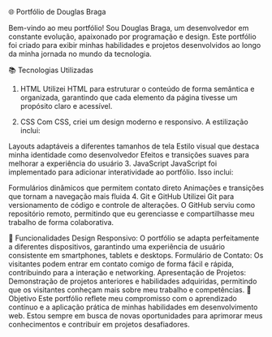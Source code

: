 🌐 Portfólio de Douglas Braga

Bem-vindo ao meu portfólio! Sou Douglas Braga, um desenvolvedor em constante evolução, apaixonado por programação e design. Este portfólio foi criado para exibir minhas habilidades e projetos desenvolvidos ao longo da minha jornada no mundo da tecnologia.

📚 Tecnologias Utilizadas
1. HTML
Utilizei HTML para estruturar o conteúdo de forma semântica e organizada, garantindo que cada elemento da página tivesse um propósito claro e acessível.

2. CSS
Com CSS, criei um design moderno e responsivo. A estilização inclui:

Layouts adaptáveis a diferentes tamanhos de tela
Estilo visual que destaca minha identidade como desenvolvedor
Efeitos e transições suaves para melhorar a experiência do usuário
3. JavaScript
JavaScript foi implementado para adicionar interatividade ao portfólio. Isso inclui:

Formulários dinâmicos que permitem contato direto
Animações e transições que tornam a navegação mais fluida
4. Git e GitHub
Utilizei Git para versionamento de código e controle de alterações. O GitHub serviu como repositório remoto, permitindo que eu gerenciasse e compartilhasse meu trabalho de forma colaborativa.

🚀 Funcionalidades
Design Responsivo: O portfólio se adapta perfeitamente a diferentes dispositivos, garantindo uma experiência de usuário consistente em smartphones, tablets e desktops.
Formulário de Contato: Os visitantes podem entrar em contato comigo de forma fácil e rápida, contribuindo para a interação e networking.
Apresentação de Projetos: Demonstração de projetos anteriores e habilidades adquiridas, permitindo que os visitantes conheçam mais sobre meu trabalho e competências.
🎯 Objetivo
Este portfólio reflete meu compromisso com o aprendizado contínuo e a aplicação prática de minhas habilidades em desenvolvimento web. Estou sempre em busca de novas oportunidades para aprimorar meus conhecimentos e contribuir em projetos desafiadores.
